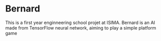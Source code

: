 # Bernard

This is a first year enginneering school projet at ISIMA. 
Bernard is an AI made from TensorFlow neural network, aiming to play a simple platform game
